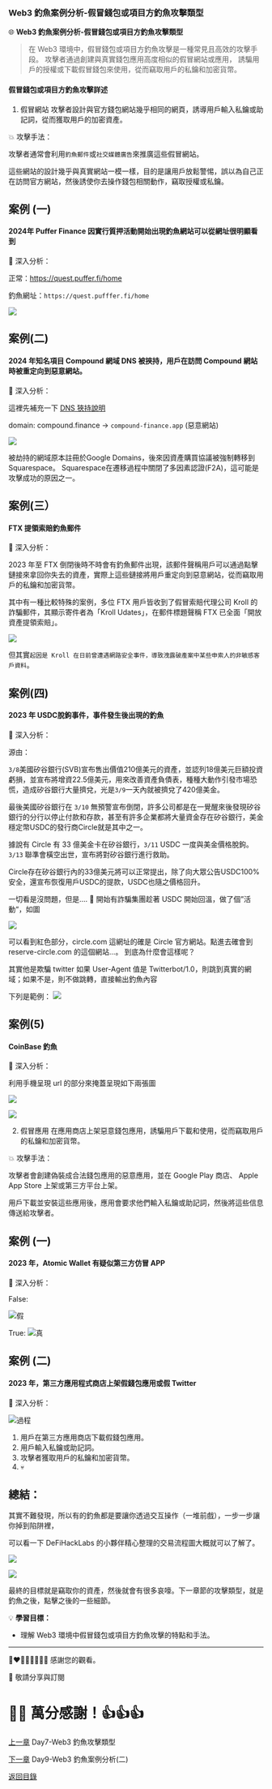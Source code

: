 ### Web3 釣魚案例分析-假冒錢包或項目方釣魚攻擊類型

🌐 **Web3 釣魚案例分析-假冒錢包或項目方釣魚攻擊類型**

>在 Web3 環境中，假冒錢包或項目方釣魚攻擊是一種常見且高效的攻擊手段。
攻擊者通過創建與真實錢包應用高度相似的假冒網站或應用，
誘騙用戶的授權或下載假冒錢包來使用，從而竊取用戶的私鑰和加密貨幣。

#### 假冒錢包或項目方釣魚攻擊詳述
1. 假冒網站
攻擊者設計與官方錢包網站幾乎相同的網頁，誘導用戶輸入私鑰或助記詞，從而獲取用戶的加密資產。

💥 攻擊手法：

攻擊者通常會利用`釣魚郵件`或`社交媒體廣告`來推廣這些假冒網站。

這些網站的設計幾乎與真實網站一模一樣，目的是讓用戶放鬆警惕，誤以為自己正在訪問官方網站，然後誘使你去操作錢包相關動作，竊取授權或私鑰。

案例 (一)
---
#### 2024年 Puffer Finance 因實行質押活動開始出現釣魚網站可以從網址很明顯看到

🔦 深入分析：

正常：https://quest.puffer.fi/home

釣魚網址：`https://quest.pufffer.fi/home`

![](./images/8/1.png)

案例(二)
---
#### 2024 年知名項目 Compound 網域 DNS 被挾持，用戶在訪問 Compound 網站時被重定向到惡意網站。

🔦 深入分析：

這裡先補充一下 [DNS 狹持說明](https://www.cloudflare.com/zh-tw/learning/security/global-dns-hijacking-threat/)

domain: compound.finance -> `compound-finance.app` (惡意網站)

![](./images/8/2.png)

被劫持的網域原本註冊於Google Domains，後來因資產購買協議被強制轉移到Squarespace。 Squarespace在遷移過程中關閉了多因素認證(F2A)，這可能是攻擊成功的原因之一。



案例(三）
---
#### FTX 提領索賠釣魚郵件

🔦 深入分析：

2023 年至 FTX 倒閉後時不時會有釣魚郵件出現，該郵件聲稱用戶可以通過點擊鏈接來拿回你失去的資產，實際上這些鏈接將用戶重定向到惡意網站，從而竊取用戶的私鑰和加密貨幣。

其中有一種比較特殊的案例，多位 FTX 用戶皆收到了假冒索賠代理公司 Kroll 的詐騙郵件，其顯示寄件者為「Kroll Udates」，在郵件標題聲稱 FTX 已全面「開放資產提領索賠」。

![](./images/8/3.png)

但其實`起因是 Kroll 在日前曾遭遇網路安全事件，導致洩露破產案中某些申索人的非敏感客戶資料`。

案例(四)
---
#### 2023 年 USDC脫鉤事件，事件發生後出現的釣魚

🔦 深入分析：

源由：

`3/8`美國矽谷銀行(SVB)宣布售出價值210億美元的資產，並認列18億美元巨額投資虧損，並宣布將增資22.5億美元，用來改善資產負債表，種種大動作引發市場恐慌，造成矽谷銀行大量擠兌，光是`3/9`一天內就被擠兌了420億美金。

最後美國矽谷銀行在 `3/10` 無預警宣布倒閉，許多公司都是在一覺醒來後發現矽谷銀行的分行以停止付款和存款，甚至有許多企業都將大量資金存在矽谷銀行，美金穩定幣USDC的發行商Circle就是其中之一。

據說有 Circle 有 33 億美金卡在矽谷銀行，`3/11` USDC 一度與美金價格脫鉤。
`3/13` 聯準會橫空出世，宣布將對矽谷銀行進行救助。

Circle存在矽谷銀行內的33億美元將可以正常提出，除了向大眾公告USDC100%安全，還宣布恢復用戶USDC的提款，USDC也隨之價格回升。

一切看是沒問題，但是.... 🌚 開始有詐騙集團趁著 USDC 開始回溫，做了個”活動“，如圖

![](./images/8/4.png)

可以看到紅色部分，circle.com 這網址的確是 Circle 官方網站。點進去確會到  reserve-circle.com 的這個網站...。 到底為什麼會這樣呢？

其實他是欺騙 twitter
如果 User-Agent 值是 Twitterbot/1.0，則跳到真實的網域；如果不是，則不做跳轉，直接輸出釣魚內容

下列是範例：
![](./images/8/4-1.png)


案例(5)
---
#### CoinBase 釣魚

🔦 深入分析：

  利用手機呈現 url 的部分來掩蓋呈現如下兩張圖

  ![](./images/8/5.png)

  ![](./images/8/6.png)


2. 假冒應用
在應用商店上架惡意錢包應用，誘騙用戶下載和使用，從而竊取用戶的私鑰和加密貨幣。

💥 攻擊手法：

攻擊者會創建偽裝成合法錢包應用的惡意應用，並在 Google Play 商店、 Apple App Store 上架或第三方平台上架。

用戶下載並安裝這些應用後，應用會要求他們輸入私鑰或助記詞，然後將這些信息傳送給攻擊者。

案例 (一)
---
#### 2023 年，Atomic Wallet 有疑似第三方仿冒 APP

🔦 深入分析：

False:

![假](<./images/8/7.png>)

True:
![真](<./images/8/8.png>)



案例 (二)
---
#### 2023 年，第三方應用程式商店上架假錢包應用或假 Twitter


🔦 深入分析：

![過程](<./images/8/9.png>)
1. 用戶在第三方應用商店下載假錢包應用。
2. 用戶輸入私鑰或助記詞。
3. 攻擊者獲取用戶的私鑰和加密貨幣。
4. 💀


總結：
---

其實不難發現，所以有的釣魚都是要讓你透過交互操作（一堆前戲），一步一步讓你掉到陷阱裡，

可以看一下 DeFiHackLabs 的小夥伴精心整理的交易流程圖大概就可以了解了。

![](./images/8/10.png)

![](./images/8/11.png)




最終的目標就是竊取你的資產，然後就會有很多哀嚎。下一章節的攻擊類型，就是釣魚之後，點擊之後的一些細節。


💡 **學習目標：**
- 理解 Web3 環境中假冒錢包或項目方釣魚攻擊的特點和手法。
---

💓❤🧡💛💚💙💜💖 感謝您的觀看。

🙏 敬請分享與訂閱

# 🙋‍♂️ 萬分感謝！👍👍👍

[上一章](/Day7-Web3%20釣魚攻擊類型.md) Day7-Web3 釣魚攻擊類型

[下一章](/Day9-Web3%20釣魚案例分析(二).md) Day9-Web3 釣魚案例分析(二)

[返回目錄](./README.md)